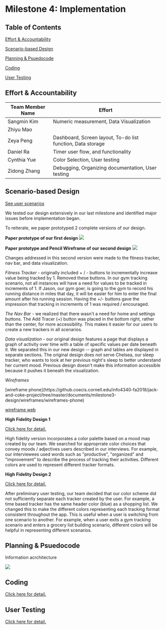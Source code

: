 # Milestone 4: Implementation

## Table of Contents
[Effort & Accountability](#effort)

<div class=‘page-break’></div>

[Scenario-based Design](#scenario)

<div class=‘page-break’></div>

[Planning & Psuedocode](#planning)

<div class=‘page-break’></div>

[Coding](#code)

<div class=‘page-break’></div>

[User Testing](#test)

<div class=‘page-break’></div>
<div class=‘page-break’></div>
<div class=‘page-break’></div>



<a name="effort"></a>

## Effort & Accountability


| Team Member Name  | Effort |
| ------------- | ------------- |
| Sangmin Kim | Numeric measurement, Data Visualization  |
| Zhiyu Mao  |   |
| Zeya Peng  | Dashboard, Screen layout, To-do list function, Data storage  |
| Daniel Ra  | Timer user flow, and functionality  | General CSS Styling  | Code Review
| Cynthia Yue  | Color Selection, User testing  |
| Zidong Zhang  | Debugging, Organizing documentation, User testing  |

<a name="scenario"></a>

## Scenario-based Design
[See user scenarios](https://github.coecis.cornell.edu/info4340-fa2018/jack-and-coke-project/blob/master/documents/milestone4-implementation/user_scenarios_revised.pdf)

We tested our design extensively in our last milestone and identified major issues before implementation began. 

To reiterate, we paper prototyped 2 complete versions of our design. 

**Paper prototype of our first design** 
![](https://github.coecis.cornell.edu/info4340-fa2018/jack-and-coke-project/raw/master/documents/milestone3-design/paper-prototype/paper-prototype-v2-components.png )

<div class=‘page-break’></div>


**Paper prototype and Pencil Wireframe of our second design**
![](https://github.coecis.cornell.edu/info4340-fa2018/jack-and-coke-project/raw/master/documents/milestone3-design/paper-prototype/paper-prototype-FINAL-components.png )

<div class=‘page-break’></div>
<div class=‘page-break’></div>
<div class=‘page-break’></div>

Changes addressed in this second version were made to the fitness tracker, nav bar, and data visualization. 

<div class=‘page-break’></div>
<div class=‘page-break’></div>

*Fitness Tracker* - originally included + / - buttons to incrementally increase value being tracked by 1. Removed these buttons. In our gym tracking scenario, not all instances will have a need for values to be tracked in increments of 1. If Jason, our gym goer, is going to the gym to record his running distance in miles that day, it will be easier for him to enter the final amount after his running session. Having the +/- buttons gave the impression that tracking in increments of 1 was required / encouraged. 

*The Nav Bar* - we realized that there wasn't a need for home and settings buttons. The Add Tracer (+) button was placed in the bottom right, rather than the center, for more accessibility. This makes it easier for our users to create a new trackers in all scenarios. 

*Data visualization* - our original design features a page that displays a graph of activity over time with a table  of specific values per date beneath it. We separated this in our new design -- graph and tables are displayed in separate sections. The original design does not serve Chelsea, our sleep tracker, who wants to look at her previous night's sleep to better understand her current mood. Previous design doesn't make this information accessible because it pushes it beneath the visualization. 

*Wireframes*
<div class=‘page-break’></div>
[wireframe phone](https://github.coecis.cornell.edu/info4340-fa2018/jack-and-coke-project/tree/master/documents/milestone3-design/wireframes/wireframes-phone)

[wireframe web](https://github.coecis.cornell.edu/info4340-fa2018/jack-and-coke-project/tree/master/documents/milestone3-design/wireframes/wireframes-web)

**High Fidelity Design 1**
<div class=‘page-break’></div>

[Click here for detail.](https://github.coecis.cornell.edu/info4340-fa2018/jack-and-coke-project/tree/master/documents/milestone4-implementation/high_fid1/)


High fidelity version incorporates a color palette based on a mood map created by our team. We searched for approprrate color choices that convey moods / adjectives users described in our interviews. For example, our interviewees used words such as "productive", "organized" and "improvement" to describe the process of tracking their activities. Different colors are used to represent different tracker formats. 

**High Fidelity Design 2**
<div class=‘page-break’></div>

[Click here for detail.](https://github.coecis.cornell.edu/info4340-fa2018/jack-and-coke-project/tree/master/documents/milestone4-implementation/high_fid2/)


After preliminary user testing, our team decided that our color scheme did not sufficiently separate each tracker created by the user. For example, a time based tracker has the same header color (blue) as a shopping list. We changed this to make the different colors representing each tracking format consistent throughout the app. This is useful when a user is switching from one scenario to another. For example, when a user exits a gym tracking scenario and enters a grocery list building scenario, different colors will be helpful in representing different scenarios. 


<a name="planning"></a>

## Planning & Psuedocode 


Information acrchitecture

![](https://github.coecis.cornell.edu/info4340-fa2018/jack-and-coke-project/raw/master/documents/milestone3-design/workflow.png )

<div class=‘page-break’></div>

<a name="code"></a>

## Coding 


[Click here for detail.](https://github.coecis.cornell.edu/info4340-fa2018/jack-and-coke-project/tree/master/src/)


<a name="test"></a>

## User Testing 


[Click here for detail.](https://github.coecis.cornell.edu/info4340-fa2018/jack-and-coke-project/blob/master/documents/milestone4-implementation/user_testing/)





